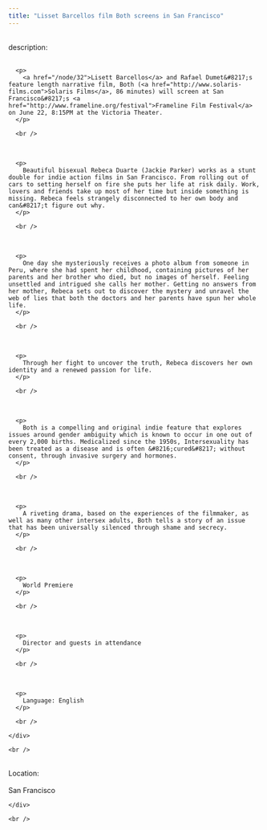 ```yaml
---
title: "Lisset Barcellos film Both screens in San Francisco"
---
```


<div class="flexinode-body flexinode-2">
  <div class="flexinode-textarea-1">
    <div class="form-item">
      <br />
 <label>description:</label><br />
<br />
 

      <p>
        <a href="/node/32">Lisett Barcellos</a> and Rafael Dumet&#8217;s feature length narrative film, Both (<a href="http://www.solaris-films.com">Solaris Films</a>, 86 minutes) will screen at San Francisco&#8217;s <a href="http://www.frameline.org/festival">Frameline Film Festival</a> on June 22, 8:15PM at the Victoria Theater.
      </p>

      <br />
<br />


      <p>
        Beautiful bisexual Rebeca Duarte (Jackie Parker) works as a stunt double for indie action films in San Francisco. From rolling out of cars to setting herself on fire she puts her life at risk daily. Work, lovers and friends take up most of her time but inside something is missing. Rebeca feels strangely disconnected to her own body and can&#8217;t figure out why.
      </p>

      <br />
<br />


      <p>
        One day she mysteriously receives a photo album from someone in Peru, where she had spent her childhood, containing pictures of her parents and her brother who died, but no images of herself. Feeling unsettled and intrigued she calls her mother. Getting no answers from her mother, Rebeca sets out to discover the mystery and unravel the web of lies that both the doctors and her parents have spun her whole life.
      </p>

      <br />
<br />


      <p>
        Through her fight to uncover the truth, Rebeca discovers her own identity and a renewed passion for life.
      </p>

      <br />
<br />


      <p>
        Both is a compelling and original indie feature that explores issues around gender ambiguity which is known to occur in one out of every 2,000 births. Medicalized since the 1950s, Intersexuality has been treated as a disease and is often &#8216;cured&#8217; without consent, through invasive surgery and hormones.
      </p>

      <br />
<br />


      <p>
        A riveting drama, based on the experiences of the filmmaker, as well as many other intersex adults, Both tells a story of an issue that has been universally silenced through shame and secrecy.
      </p>

      <br />
<br />


      <p>
        World Premiere
      </p>

      <br />
<br />


      <p>
        Director and guests in attendance
      </p>

      <br />
<br />


      <p>
        Language: English
      </p>

      <br />

    </div>

    <br />

  </div>

  <div class="flexinode-textfield-2">
    <div class="form-item">
      <br />
 <label>Location:</label><br />
<br />
 San Francisco<br />

    </div>

    <br />

  </div>
</div>